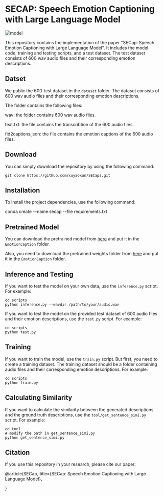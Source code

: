 # SECAP: Speech Emotion Captioning with Large Language Model

![model](picture/model.png)

This repository contains the implementation of the paper "SECap: Speech Emotion Captioning with Large Language Model". It includes the model code, training and testing scripts, and a test dataset. The test dataset consists of 600 wav audio files and their corresponding emotion descriptions.

## Datset
We public the 600-test dataset in the `dataset` folder. The dataset consists of 600 wav audio files and their corresponding emotion descriptions. 

The folder contains the following files:

wav: the folder contains 600 wav audio files.

text.txt: the file contains the transcribtion of the 600 audio files.

fid2captions.json: the file contains the emotion captions of the 600 audio files.

## Download
You can simply download the repository by using the following command:

```
git clone https://github.com/xuyaoxun/SECaps.git
```

## Installation

To install the project dependencies, use the following command:

conda create --name secap --file requirements.txt

## Pretrained Model
You can download the pretrained model from [here](https://drive.google.com/file/d/1-0Z3Z3Z3Z3Z3Z3Z3Z3Z3Z3Z3Z3Z3Z3Z/view?usp=sharing) and put it in the `EmotionCaption` folder.

Also, you need to download the pretrained weights folder from [here](https://dl.fbaipublicfiles.com/fairseq/wav2vec/wav2vec_small.pt) and put it in the `EmotionCaption` folder.

## Inference and Testing

If you want to test the model on your own data, use the `inference.py` script. For example:
```
cd scripts
python inference.py --wavdir /path/to/your/audio.wav
```


If you want to test the model on the provided test dataset of 600 audio files and their emotion descriptions, use the `test.py` script. For example:

```
cd scripts
python test.py 
```


## Training

If you want to train the model, use the `train.py` script. But first, you need to create a training dataset. The training dataset should be a folder containing audio files and their corresponding emotion descriptions.
For example:

```
cd scripts
python train.py 
```


## Calculating Similarity

If you want to calculate the similarity between the generated descriptions and the ground truth descriptions, use the `tool/get_sentence_simi.py` script. For example:

```
cd tool
# modify the path in get_sentence_simi.py
python get_sentence_simi.py
```
## Citation

If you use this repository in your research, please cite our paper:

@article{SECap,
  title={SECap: Speech Emotion Captioning with Large Language Model},
  
}
